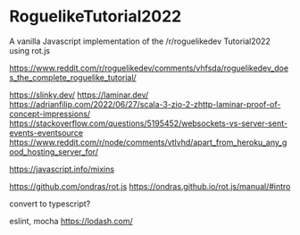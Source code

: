 # RoguelikeTutorial2022

A vanilla Javascript implementation of the /r/roguelikedev Tutorial2022 using rot.js

https://www.reddit.com/r/roguelikedev/comments/vhfsda/roguelikedev_does_the_complete_roguelike_tutorial/

[](https://www.youtube.com/watch?v=dv7fPmgFTNA)
https://slinky.dev/
https://laminar.dev/
https://adrianfilip.com/2022/06/27/scala-3-zio-2-zhttp-laminar-proof-of-concept-impressions/
https://stackoverflow.com/questions/5195452/websockets-vs-server-sent-events-eventsource
https://www.reddit.com/r/node/comments/vtlvhd/apart_from_heroku_any_good_hosting_server_for/

https://javascript.info/mixins

[](https://rogueliketutorials.com/tutorials/tcod/v2/)
https://github.com/ondras/rot.js
https://ondras.github.io/rot.js/manual/#intro

convert to typescript?

eslint, mocha
https://lodash.com/